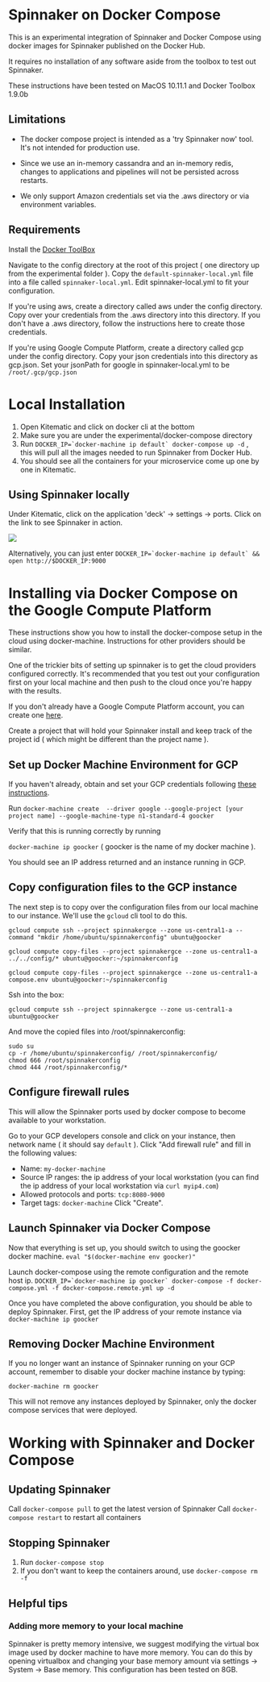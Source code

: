 # Spinnaker on Docker Compose 

This is an experimental integration of Spinnaker and Docker Compose using docker images for Spinnaker published on the Docker Hub.

It requires no installation of any software aside from the toolbox to test out Spinnaker. 

These instructions have been tested on MacOS 10.11.1 and Docker Toolbox 1.9.0b

## Limitations

* The docker compose project is intended as a 'try Spinnaker now' tool. It's not intended for production use.

* Since we use an in-memory cassandra and an in-memory redis, changes to applications and pipelines will not be persisted across restarts. 

* We only support Amazon credentials set via the .aws directory or via environment variables. 

## Requirements

Install the [Docker ToolBox](https://www.docker.com/docker-toolbox)

Navigate to the config directory at the root of this project ( one directory up from the experimental folder ). Copy the `default-spinnaker-local.yml` file into a file called `spinnaker-local.yml`. Edit spinnaker-local.yml to fit your configuration.

If you're using aws, create a directory called aws under the config directory. Copy over your credentials from the .aws directory into this directory. If you don't have a .aws directory, follow the instructions here to create those credentials. 

If you're using Google Compute Platform, create a directory called gcp under the config directory. Copy your json credentials into this directory as gcp.json. Set your jsonPath for google in spinnaker-local.yml to be ```/root/.gcp/gcp.json```

# Local Installation

1. Open Kitematic and click on docker cli at the bottom
2. Make sure you are under the experimental/docker-compose directory
3. Run ```DOCKER_IP=`docker-machine ip default` docker-compose up -d``` , this will pull all the images needed to run Spinnaker from Docker Hub.
4. You should see all the containers for your microservice come up one by one in Kitematic.

## Using Spinnaker locally

Under Kitematic, click on the application 'deck' -> settings -> ports. Click on the link to see Spinnaker in action.

<img src="https://cloud.githubusercontent.com/assets/74310/11158618/4bba7122-8a0e-11e5-83b6-8ff2297562b2.png"/>

Alternatively, you can just enter ```DOCKER_IP=`docker-machine ip default` && open http://$DOCKER_IP:9000```

# Installing via Docker Compose on the Google Compute Platform

These instructions show you how to install the docker-compose setup in the cloud using docker-machine. Instructions for other providers should be similar. 

One of the trickier bits of setting up spinnaker is to get the cloud providers configured correctly. It's recommended that you test out your configuration first on your local machine and then push to the cloud once you're happy with the results. 

If you don't already have a Google Compute Platform account, you can create one [here](https://cloud.google.com/compute/). 

Create a project that will hold your Spinnaker install and keep track of the project id ( which might be different than the project name ).

## Set up Docker Machine Environment for GCP

If you haven't already, obtain and set your GCP credentials following [these instructions](https://developers.google.com/identity/protocols/application-default-credentials#howtheywork). 

Run ```docker-machine create  --driver google --google-project [your project name] --google-machine-type n1-standard-4 goocker ```

Verify that this is running correctly by running

```docker-machine ip goocker``` ( goocker is the name of my docker machine ).

You should see an IP address returned and an instance running in GCP.

## Copy configuration files to the GCP instance

The next step is to copy over the configuration files from our local machine to our instance.  We'll use the `gcloud` cli tool to do this. 

```gcloud compute ssh --project spinnakergce --zone us-central1-a --command "mkdir /home/ubuntu/spinnakerconfig" ubuntu@goocker```

```gcloud compute copy-files --project spinnakergce --zone us-central1-a ../../config/* ubuntu@goocker:~/spinnakerconfig```

```gcloud compute copy-files --project spinnakergce --zone us-central1-a compose.env ubuntu@goocker:~/spinnakerconfig```

Ssh into the box:

```gcloud compute ssh --project spinnakergce --zone us-central1-a ubuntu@goocker```

And move the copied files into /root/spinnakerconfig:

```
sudo su
cp -r /home/ubuntu/spinnakerconfig/ /root/spinnakerconfig/
chmod 666 /root/spinnakerconfig
chmod 444 /root/spinnakerconfig/*
```

## Configure firewall rules
This will allow the Spinnaker ports used by docker compose to become available to your workstation.

Go to your GCP developers console and click on your instance, then network name ( it should say `default` ). Click "Add firewall rule" and fill in the following values:
* Name: `my-docker-machine`
* Source IP ranges: the ip address of your local workstation (you can find the ip address of your local workstation via `curl myip4.com`)
* Allowed protocols and ports: `tcp:8080-9000`
* Target tags: `docker-machine`
Click "Create".

## Launch Spinnaker via Docker Compose

Now that everything is set up, you should switch to using the goocker docker machine.
``` eval "$(docker-machine env goocker)" ```

Launch docker-compose using the remote configuration and the remote host ip. 
``` DOCKER_IP=`docker-machine ip goocker` docker-compose -f docker-compose.yml -f docker-compose.remote.yml up -d  ```

Once you have completed the above configuration, you should be able to deploy Spinnaker.
First, get the IP address of your remote instance via
```docker-machine ip goocker```

## Removing Docker Machine Environment

If you no longer want an instance of Spinnaker running on your GCP account, remember to disable your docker machine instance by typing:

```docker-machine rm goocker``` 

This will not remove any instances deployed by Spinnaker, only the docker compose services that were deployed.

# Working with Spinnaker and Docker Compose

## Updating Spinnaker

Call ```docker-compose pull``` to get the latest version of Spinnaker
Call ```docker-compose restart``` to restart all containers

## Stopping Spinnaker

1. Run ```docker-compose stop```
2. If you don't want to keep the containers around, use ```docker-compose rm -f```

## Helpful tips

### Adding more memory to your local machine

Spinnaker is pretty memory intensive, we suggest modifying the virtual box image used by docker machine to have more memory. You can do this by opening virtualbox and changing your base memory amount via settings -> System -> Base memory. This configuration has been tested on 8GB. 
